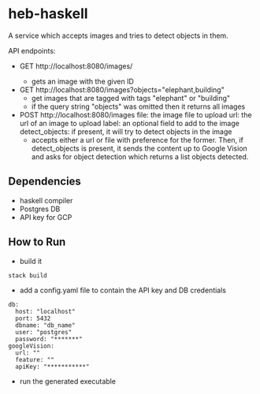 # heb-haskell

A service which accepts images and tries to detect objects in them.

API endpoints:
- GET http://localhost:8080/images/<ID>
  - gets an image with the given ID
- GET http://localhost:8080/images?objects="elephant,building"
  - get images that are tagged with tags "elephant" or "building"
  - if the query string "objects" was omitted then it returns all images 
- POST http://localhost:8080/images
  file: the image file to upload
  url: the url of an image to upload
  label: an optional field to add to the image
  detect_objects: if present, it will try to detect objects in the image
  - accepts either a url or file with preference for the former. Then, if detect_objects is present, it sends the content up to Google Vision and asks for object detection which returns a list objects detected. 

## Dependencies
- haskell compiler
- Postgres DB
- API key for GCP

## How to Run

- build it
```
stack build
```


- add a config.yaml file to contain the API key and DB credentials
```
db:
  host: "localhost"
  port: 5432
  dbname: "db_name"
  user: "postgres"
  password: "*******"
googleVision:
  url: ""
  feature: ""
  apiKey: "***********"
```


- run the generated executable
